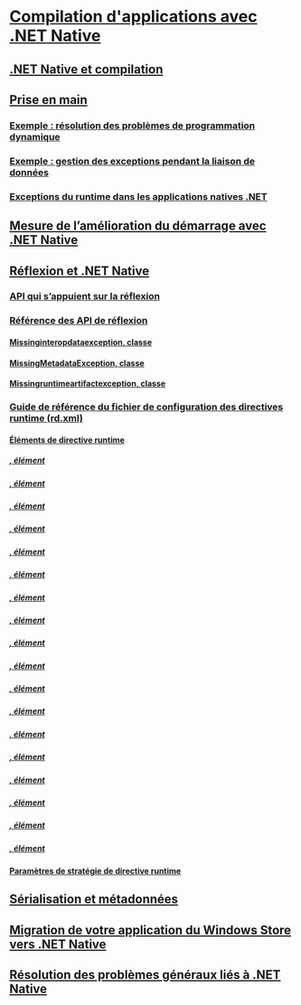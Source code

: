 # [Compilation d'applications avec .NET Native](index.md)
## [.NET Native et compilation](net-native-and-compilation.md)
## [Prise en main](getting-started-with-net-native.md)
### [Exemple : résolution des problèmes de programmation dynamique](example-troubleshooting-dynamic-programming.md)
### [Exemple : gestion des exceptions pendant la liaison de données](example-handling-exceptions-when-binding-data.md)
### [Exceptions du runtime dans les applications natives .NET](runtime-exceptions-in-net-native-apps.md)
## [Mesure de l’amélioration du démarrage avec .NET Native](measuring-startup-improvement-with-net-native.md)
## [Réflexion et .NET Native](reflection-and-net-native.md)
### [API qui s’appuient sur la réflexion](apis-that-rely-on-reflection.md)
### [Référence des API de réflexion](net-native-reflection-api-reference.md)
#### [Missinginteropdataexception, classe](missinginteropdataexception-class-net-native.md)
#### [MissingMetadataException, classe](missingmetadataexception-class-net-native.md)
#### [Missingruntimeartifactexception, classe](missingruntimeartifactexception-class-net-native.md)
### [Guide de référence du fichier de configuration des directives runtime (rd.xml)](runtime-directives-rd-xml-configuration-file-reference.md)
#### [Éléments de directive runtime](runtime-directive-elements.md)
##### [<Application>, élément](application-element-net-native.md)
##### [<Assembly>, élément](assembly-element-net-native.md)
##### [<AttributeImplies>, élément](attributeimplies-element-net-native.md)
##### [<Directives>, élément](directives-element-net-native.md)
##### [<Event>, élément](event-element-net-native.md)
##### [<Field>, élément](field-element-net-native.md)
##### [<GenericParameter>, élément](genericparameter-element-net-native.md)
##### [<ImpliesType>, élément](impliestype-element-net-native.md)
##### [<Library>, élément](library-element-net-native.md)
##### [<Method>, élément](method-element-net-native.md)
##### [<MethodInstantiation>, élément](methodinstantiation-element-net-native.md)
##### [<Namespace>, élément](namespace-element-net-native.md)
##### [<Parameter>, élément](parameter-element-net-native.md)
##### [<Property>, élément](property-element-net-native.md)
##### [<Subtypes>, élément](subtypes-element-net-native.md)
##### [<Type>, élément](type-element-net-native.md)
##### [<TypeInstantiation>, élément](typeinstantiation-element-net-native.md)
##### [<TypeParameter>, élément](typeparameter-element-net-native.md)
#### [Paramètres de stratégie de directive runtime](runtime-directive-policy-settings.md)
## [Sérialisation et métadonnées](serialization-and-metadata.md)
## [Migration de votre application du Windows Store vers .NET Native](migrating-your-windows-store-app-to-net-native.md)
## [Résolution des problèmes généraux liés à .NET Native](net-native-general-troubleshooting.md)

